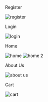Register

![register](https://github.com/user-attachments/assets/d3573dd1-be42-4b9c-805e-4eb6cb493a9e)

Login

![login](https://github.com/user-attachments/assets/e994eccc-c4d5-4651-b1d3-785ef2c341e6)

Home 

![home](https://github.com/user-attachments/assets/028a2cff-d806-445d-8fc1-d21fe7a396df)
![home 2](https://github.com/user-attachments/assets/e507a038-d7b6-4b6c-a9af-fa30cfa8c899)

About Us

![about us](https://github.com/user-attachments/assets/fc8c8516-de58-4571-a5b3-31d817bfd0ce)

Cart

![cart](https://github.com/user-attachments/assets/d0ddfabb-ed34-4e78-9ca8-8403a7549249)

